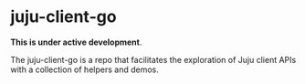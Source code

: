 # juju-client-go

**This is under active development**.

The juju-client-go is a repo that facilitates the exploration of Juju
client APIs with a collection of helpers and demos.